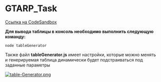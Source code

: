 # GTARP_Task

[Ссылка на CodeSandbox](https://codesandbox.io/p/github/Albert-Mv/GTARP_Task/main?import=true)

**Для вывода таблицы в консоль необходимо выполнить следующую команду:**
```
node tableGenerator
```

Также файл **tableGenerator.js** имеет настройки, которые можно менять и генерируемая таблица динамически будет подстраиваться под заданные параметры

[![table-Generator.png](https://i.postimg.cc/6qmT2xc4/table-Generator.png)](https://postimg.cc/y307t5w7)
